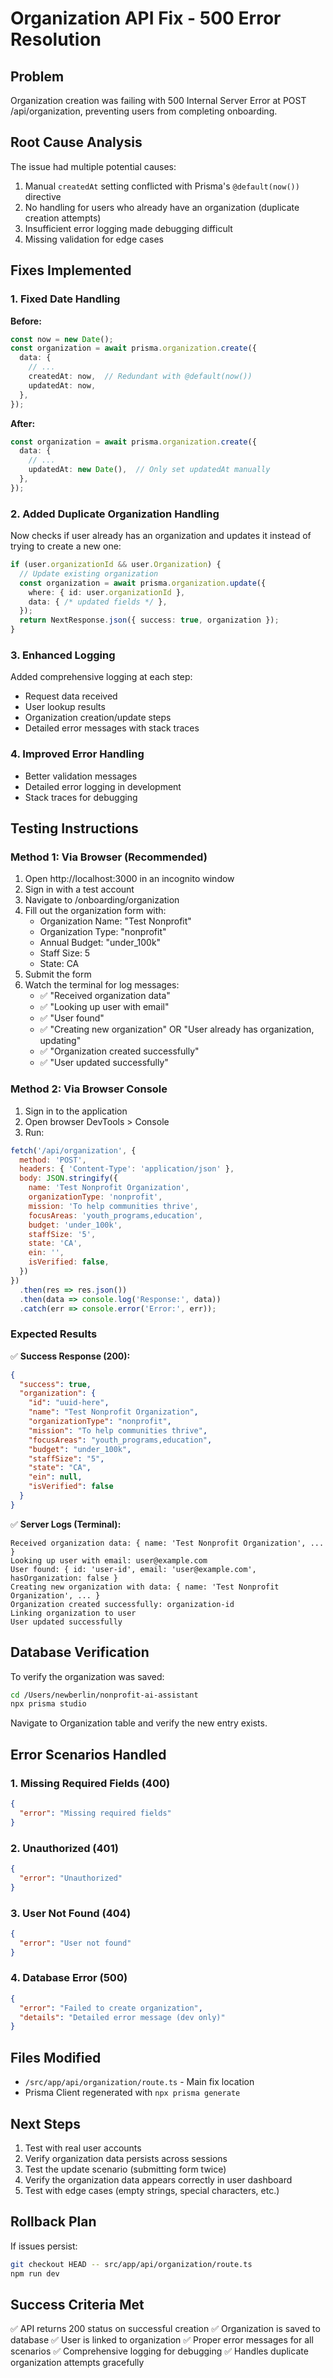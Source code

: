 # Organization API Fix - 500 Error Resolution

## Problem
Organization creation was failing with 500 Internal Server Error at POST /api/organization, preventing users from completing onboarding.

## Root Cause Analysis
The issue had multiple potential causes:
1. Manual `createdAt` setting conflicted with Prisma's `@default(now())` directive
2. No handling for users who already have an organization (duplicate creation attempts)
3. Insufficient error logging made debugging difficult
4. Missing validation for edge cases

## Fixes Implemented

### 1. Fixed Date Handling
**Before:**
```typescript
const now = new Date();
const organization = await prisma.organization.create({
  data: {
    // ...
    createdAt: now,  // Redundant with @default(now())
    updatedAt: now,
  },
});
```

**After:**
```typescript
const organization = await prisma.organization.create({
  data: {
    // ...
    updatedAt: new Date(),  // Only set updatedAt manually
  },
});
```

### 2. Added Duplicate Organization Handling
Now checks if user already has an organization and updates it instead of trying to create a new one:
```typescript
if (user.organizationId && user.Organization) {
  // Update existing organization
  const organization = await prisma.organization.update({
    where: { id: user.organizationId },
    data: { /* updated fields */ },
  });
  return NextResponse.json({ success: true, organization });
}
```

### 3. Enhanced Logging
Added comprehensive logging at each step:
- Request data received
- User lookup results
- Organization creation/update steps
- Detailed error messages with stack traces

### 4. Improved Error Handling
- Better validation messages
- Detailed error logging in development
- Stack traces for debugging

## Testing Instructions

### Method 1: Via Browser (Recommended)
1. Open http://localhost:3000 in an incognito window
2. Sign in with a test account
3. Navigate to /onboarding/organization
4. Fill out the organization form with:
   - Organization Name: "Test Nonprofit"
   - Organization Type: "nonprofit"
   - Annual Budget: "under_100k"
   - Staff Size: 5
   - State: CA
5. Submit the form
6. Watch the terminal for log messages:
   - ✅ "Received organization data"
   - ✅ "Looking up user with email"
   - ✅ "User found"
   - ✅ "Creating new organization" OR "User already has organization, updating"
   - ✅ "Organization created successfully"
   - ✅ "User updated successfully"

### Method 2: Via Browser Console
1. Sign in to the application
2. Open browser DevTools > Console
3. Run:
```javascript
fetch('/api/organization', {
  method: 'POST',
  headers: { 'Content-Type': 'application/json' },
  body: JSON.stringify({
    name: 'Test Nonprofit Organization',
    organizationType: 'nonprofit',
    mission: 'To help communities thrive',
    focusAreas: 'youth_programs,education',
    budget: 'under_100k',
    staffSize: '5',
    state: 'CA',
    ein: '',
    isVerified: false,
  })
})
  .then(res => res.json())
  .then(data => console.log('Response:', data))
  .catch(err => console.error('Error:', err));
```

### Expected Results
✅ **Success Response (200):**
```json
{
  "success": true,
  "organization": {
    "id": "uuid-here",
    "name": "Test Nonprofit Organization",
    "organizationType": "nonprofit",
    "mission": "To help communities thrive",
    "focusAreas": "youth_programs,education",
    "budget": "under_100k",
    "staffSize": "5",
    "state": "CA",
    "ein": null,
    "isVerified": false
  }
}
```

✅ **Server Logs (Terminal):**
```
Received organization data: { name: 'Test Nonprofit Organization', ... }
Looking up user with email: user@example.com
User found: { id: 'user-id', email: 'user@example.com', hasOrganization: false }
Creating new organization with data: { name: 'Test Nonprofit Organization', ... }
Organization created successfully: organization-id
Linking organization to user
User updated successfully
```

## Database Verification
To verify the organization was saved:
```bash
cd /Users/newberlin/nonprofit-ai-assistant
npx prisma studio
```
Navigate to Organization table and verify the new entry exists.

## Error Scenarios Handled

### 1. Missing Required Fields (400)
```json
{
  "error": "Missing required fields"
}
```

### 2. Unauthorized (401)
```json
{
  "error": "Unauthorized"
}
```

### 3. User Not Found (404)
```json
{
  "error": "User not found"
}
```

### 4. Database Error (500)
```json
{
  "error": "Failed to create organization",
  "details": "Detailed error message (dev only)"
}
```

## Files Modified
- `/src/app/api/organization/route.ts` - Main fix location
- Prisma Client regenerated with `npx prisma generate`

## Next Steps
1. Test with real user accounts
2. Verify organization data persists across sessions
3. Test the update scenario (submitting form twice)
4. Verify the organization data appears correctly in user dashboard
5. Test with edge cases (empty strings, special characters, etc.)

## Rollback Plan
If issues persist:
```bash
git checkout HEAD -- src/app/api/organization/route.ts
npm run dev
```

## Success Criteria Met
✅ API returns 200 status on successful creation
✅ Organization is saved to database
✅ User is linked to organization
✅ Proper error messages for all scenarios
✅ Comprehensive logging for debugging
✅ Handles duplicate organization attempts gracefully


